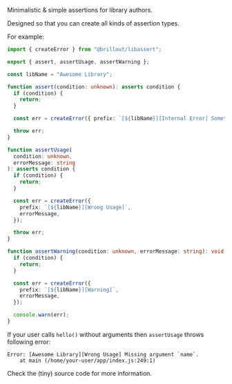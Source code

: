 Minimalistic & simple assertions for library authors.

Designed so that you can create all kinds of assertion types.

For example:

~~~ts
import { createError } from "@brillout/libassert";

export { assert, assertUsage, assertWarning };

const libName = "Awesome Library";

function assert(condition: unknown): asserts condition {
  if (condition) {
    return;
  }

  const err = createError({ prefix: `[${libName}][Internal Error] Something unexpected happened, please open a GitHub issue.` });

  throw err;
}

function assertUsage(
  condition: unknown,
  errorMessage: string
): asserts condition {
  if (condition) {
    return;
  }

  const err = createError({
    prefix: `[${libName}][Wrong Usage]`,
    errorMessage,
  });

  throw err;
}

function assertWarning(condition: unknown, errorMessage: string): void {
  if (condition) {
    return;
  }

  const err = createError({
    prefix: `[${libName}][Warning]`,
    errorMessage,
  });

  console.warn(err);
}
~~~

If your user calls `hello()` without arguments then `assertUsage` throws following error:

~~~
Error: [Awesome Library][Wrong Usage] Missing argument `name`.
    at main (/home/your-user/app/index.js:249:1)
~~~

Check the (tiny) source code for more information.
